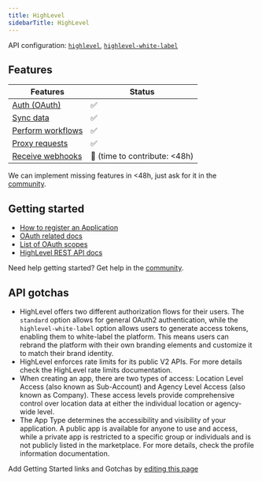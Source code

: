 ```yaml
---
title: HighLevel
sidebarTitle: HighLevel
---
```


API configuration: [`highlevel`](https://terapi.dev/providers.yaml), [`highlevel-white-label`](https://terapi.dev/providers.yaml)

## Features

| Features | Status |
| - | - |
| [Auth (OAuth)](https://terapi.gitbook.io/terapi-api-explorer/integrate/guides/authorize-an-api) | ✅ |
| [Sync data](https://terapi.gitbook.io/terapi-api-explorer/integrate/guides/sync-data-from-an-api) | ✅ |
| [Perform workflows](https://terapi.gitbook.io/terapi-api-explorer/integrate/guides/perform-workflows-with-an-api) | ✅ |
| [Proxy requests](https://terapi.gitbook.io/terapi-api-explorer/integrate/guides/proxy-requests-to-an-api) | ✅ |
| [Receive webhooks](https://terapi.gitbook.io/terapi-api-explorer/integrate/guides/receive-webhooks-from-an-api) | 🚫 (time to contribute: &lt;48h) |

We can implement missing features in &lt;48h, just ask for it in the [community](https://terapi.dev/slack).

## Getting started

-   [How to register an Application](https://highlevel.stoplight.io/docs/integrations/a04191c0fabf9-authorization#1-register-an-oauth-app)
-   [OAuth related docs](https://highlevel.stoplight.io/docs/integrations/a04191c0fabf9-authorization)
-   [List of OAuth scopes](https://highlevel.stoplight.io/docs/integrations/vcctp9t1w8hja-scopes)
-   [HighLevel REST API docs](https://highlevel.stoplight.io/docs/integrations/0443d7d1a4bd0-overview)

Need help getting started? Get help in the [community](https://terapi.dev/slack).

## API gotchas

-   HighLevel offers two different authorization flows for their users. The `standard` option allows for general OAuth2 authentication, while the `highlevel-white-label` option allows users to generate access tokens, enabling them to white-label the platform. This means users can rebrand the platform with their own branding elements and customize it to match their brand identity.
-   HighLevel enforces rate limits for its public V2 APIs. For more details check the HighLevel rate limits documentation.
-   When creating an app, there are two types of access: Location Level Access (also known as Sub-Account) and Agency Level Access (also known as Company). These access levels provide comprehensive control over location data at either the individual location or agency-wide level.
-   The App Type determines the accessibility and visibility of your application. A public app is available for anyone to use and access, while a private app is restricted to a specific group or individuals and is not publicly listed in the marketplace. For more details, check the profile information documentation.

Add Getting Started links and Gotchas by [editing this page]()

